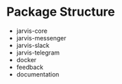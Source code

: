 # Package Structure

* jarvis-core
* jarvis-messenger
* jarvis-slack
* jarvis-telegram
* docker
* feedback
* documentation



